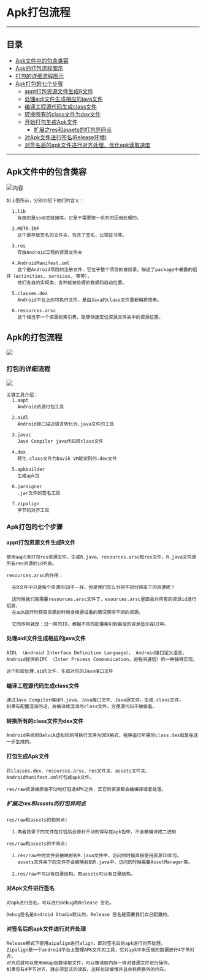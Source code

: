 # Apk打包流程
***
## 目录
* [Apk文件中的包含类容](#apk文件中的包含类容) 
* [Apk的打包流程图示](#apk的打包流程) 
* [打包的详细流程图示](#打包的详细流程) 
* [Apk打包的七个步骤](#apk打包的七个步骤) 
  * [appt打包资源文件生成R文件](#appt打包资源文件生成r文件) 
  * [处理aidl文件生成相应的java文件](#处理aidl文件生成相应的java文件) 
  * [编译工程源代码生成class文件](#编译工程源代码生成class文件) 
  * [转换所有的class文件为dex文件](#转换所有的class文件为dex文件) 
  * [开始打包生成Apk文件](#打包生成Apk文件) 
    * [扩展之res和assets的打包异同点](#扩展之res和assets的打包异同点) 
  * [对Apk文件进行签名(Release环境)](#对Apk文件进行签名)  
  * [对签名后的apk文件进行对齐处理，优化apk读取速度](#对签名后的apk文件进行对齐处理)  
***
## Apk文件中的包含类容
![内容](https://upload-images.jianshu.io/upload_images/1813550-fcce9c7a4f843278?imageMogr2/auto-orient/strip%7CimageView2/2/w/752/format/webp)
```
如上图所示，分别介绍下他们的含义：

  1.lib
    存放的是so动态链接库，它是不需要做一系列的压缩处理的。
    
  2.META-INF
    这个是存放签名的文件夹，包含了签名，公钥证书等。
    
  3.res
    存放Android工程的资源文件夹
    
  4.AndroidManifest.xml
    这个是Android项目的注册文件，它位于整个项目的根目录，描述了package中暴露的组件（activities, services, 等等），
    他们各自的实现类，各种能被处理的数据和启动位置。
    
  5.classes.dex
    Android平台上的可执行文件，是由Java的class文件重新编排而来。
    
  6.resources.arsc
    这个相当于一个资源的索引表，能够快速定位资源文件夹中的资源位置。
```
## Apk的打包流程
![](https://upload-images.jianshu.io/upload_images/1813550-bc40133c18135e56?imageMogr2/auto-orient/strip%7CimageView2/2/w/950/format/webp)
### 打包的详细流程
![](https://upload-images.jianshu.io/upload_images/1813550-784ab198a68b166c?imageMogr2/auto-orient/strip%7CimageView2/2/w/536/format/webp)
```
关键工具介绍：
  1.aapt 
    Android资源打包工具	
  
  2.aidl
    Android接口描述语言转化为.java文件的工具	
    
  3.javac
    Java Compiler java代码转class文件	
    
  4.dex
    转化.class文件为Davik VM能识别的.dex文件	
    
  5.apkbuilder
    生成apk包	
  
  6.jarsigner
    .jar文件的签名工具	
  
  7.zipalign
    字节码对齐工具	
```
### Apk打包的七个步骤
#### appt打包资源文件生成R文件
```
使用aapt来打包res资源文件，生成R.java、resources.arsc和res文件，R.java文件是所有res资源的id列表。

resources.arsc的作用：

  在R文件中只是每个资源的ID不一样，但是我们怎么分辨不同分辨率下的资源呢？
  
  这时候我们就需要resources.arsc文件了，esources.arsc里面会对所有的资源id进行组装，
  在apk运行时获取资源的时候会根据设备的情况获得不同的资源。
  
  它的作用就是：过一样的ID，根据不同的配置索引到最佳的资源显示在UI中。
```
#### 处理aidl文件生成相应的java文件
```
AIDL （Android Interface Definition Language）， Android接口定义语言，
Android提供的IPC （Inter Process Communication，进程间通信）的一种独特实现。

这个阶段处理.aidl文件，生成对应的Java接口文件
```
#### 编译工程源代码生成class文件
```
通过Java Compiler编译R.java、Java接口文件、Java源文件，生成.class文件。
如果有配置混淆的话，会编译成混淆的class文件，方便源代码不被偷看。
```
#### 转换所有的class文件为dex文件
```
Android系统的Dalvik虚拟机的可执行文件为DEX格式，程序运行所需的class.dex就是在这一步生成的。
```
#### 打包生成Apk文件
```
将classes.dex、resources.arsc、res文件夹、assets文件夹、AndroidManifest.xml打包成apk文件。

res/raw资源被原装不动地打包进APK之外，其它的资源都会被编译或者处理。
```
##### 扩展之res和assets的打包异同点
```
res/raw和assets的相同点:

  1.两者目录下的文件在打包后会原封不动的保存在apk包中，不会被编译成二进制

res/raw和assets的不同点:

  1.res/raw中的文件会被映射到R.java文件中，访问的时候直接使用资源ID即可。
    assets文件夹下的文件不会被映射到R.java中，访问的时候需要AssetManager类。
    
  2.res/raw不可以有目录结构。而assets可以有目录结构。
```
#### 对Apk文件进行签名
```
对apk进行签名，可以进行Debug和Release 签名。

Debug签名是Android Studio默认的，Release 签名是需要我们自己配置的。
```
#### 对签名后的apk文件进行对齐处理
```
Release模式下使用aipalign进行align，即对签名后的apk进行对齐处理。
Zipalign是一个android平台上整理APK文件的工具，它对apk中未压缩的数据进行4字节对齐，
对齐后就可以使用mmap函数读取文件，可以像读取内存一样对普通文件进行操作。
如果没有4字节对齐，就必须显式的读取，这样比较缓慢并且会耗费额外的内存。
```


































































